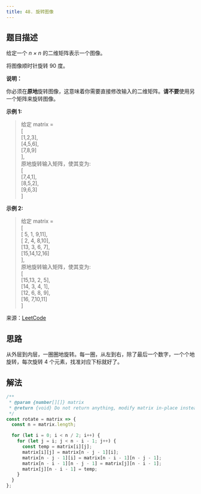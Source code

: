 ```yaml
---
title: 48. 旋转图像
---
```


## 题目描述

给定一个 _n × n_ 的二维矩阵表示一个图像。

将图像顺时针旋转 90 度。

**说明：**

你必须在**原地**旋转图像，这意味着你需要直接修改输入的二维矩阵。**请不要**使用另一个矩阵来旋转图像。

**示例 1:**

> 给定 matrix =  
> [  
> [1,2,3],  
> [4,5,6],  
> [7,8,9]  
> ],  
> 原地旋转输入矩阵，使其变为:  
> [  
> [7,4,1],  
> [8,5,2],  
> [9,6,3]  
> ]

**示例 2:**

> 给定 matrix =  
> [  
> [ 5, 1, 9,11],  
> [ 2, 4, 8,10],  
> [13, 3, 6, 7],  
> [15,14,12,16]  
> ],  
> 原地旋转输入矩阵，使其变为:  
> [  
> [15,13, 2, 5],  
> [14, 3, 4, 1],  
> [12, 6, 8, 9],  
> [16, 7,10,11]  
> ]

来源：[LeetCode](https://leetcode-cn.com/problems/rotate-image)

## 思路

从外层到内层，一圈圈地旋转。每一圈，从左到右，除了最后一个数字，一个个地旋转，每次旋转 4 个元素，找准对应下标就好了。

## 解法

```js
/**
 * @param {number[][]} matrix
 * @return {void} Do not return anything, modify matrix in-place instead.
 */
const rotate = matrix => {
  const n = matrix.length;

  for (let i = 0; i < n / 2; i++) {
    for (let j = i; j < n - i - 1; j++) {
      const temp = matrix[i][j];
      matrix[i][j] = matrix[n - j - 1][i];
      matrix[n - j - 1][i] = matrix[n - i - 1][n - j - 1];
      matrix[n - i - 1][n - j - 1] = matrix[j][n - i - 1];
      matrix[j][n - i - 1] = temp;
    }
  }
};
```
